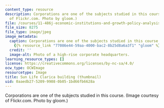 ```yaml
---
content_type: resource
description: Corporations are one of the subjects studied in this course. (Image courtesy
  of Flickr.com. Photo by gloom.)
file: /courses/11-486j-economic-institutions-and-growth-policy-analysis-fall-2005/0aaedb27520999080b051bd66fb6628a_11-486jf05-th.jpg
file_size: 8275
file_type: image/jpeg
image_metadata:
  caption: Corporations are one of the subjects studied in this course. (Photo by
    {{% resource_link "77086e44-59aa-4000-bac2-8b25d8a6a3f1" "gloom" %}} on Flickr.)
  credit: ''
  image-alt: Photo of a high-rise corporate headquarters.
learning_resource_types: []
license: https://creativecommons.org/licenses/by-nc-sa/4.0/
ocw_type: OCWImage
resourcetype: Image
title: Sun Life Clarica building (thumbnail)
uid: 0aaedb27-5209-9908-0b05-1bd66fb6628a
---
```

Corporations are one of the subjects studied in this course. (Image courtesy of Flickr.com. Photo by gloom.)